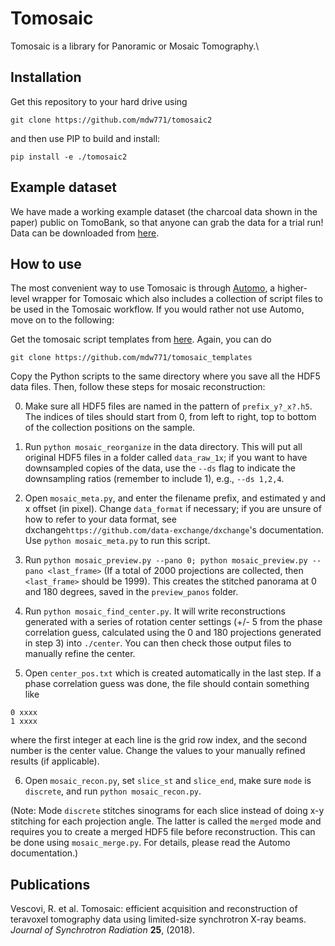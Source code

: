 # Tomosaic

Tomosaic is a library for Panoramic or Mosaic Tomography.\

## Installation
Get this repository to your hard drive using 
```
git clone https://github.com/mdw771/tomosaic2
```
and then use PIP to build and install:
```
pip install -e ./tomosaic2
```

## Example dataset
We have made a working example dataset (the charcoal data shown in the paper) public on TomoBank, so that anyone can grab the data for a trial run! Data can be downloaded from [here](https://tomobank.readthedocs.io/en/latest/source/data/docs.data.tomosaic.html).

## How to use
The most convenient way to use Tomosaic is through [Automo](https://github.com/decarlof/automo), a higher-level wrapper for Tomosaic which also includes a collection of script files to be used in the Tomosaic workflow. If you would rather not use Automo, move on to the following:

Get the tomosaic script templates from [here](https://github.com/mdw771/tomosaic_templates). Again, you can do
```
git clone https://github.com/mdw771/tomosaic_templates
```
Copy the Python scripts to the same directory where you save all the HDF5 data files. Then, follow these steps for mosaic reconstruction:

0. Make sure all HDF5 files are named in the pattern of `prefix_y?_x?.h5`. The indices of tiles should start from 0, from left to right, top to bottom of the collection positions on the sample. 

1. Run `python mosaic_reorganize` in the data directory. This will put all original HDF5 files in a folder called `data_raw_1x`; if you want to have downsampled copies of the data, use the `--ds` flag to indicate the downsampling ratios (remember to include 1), e.g., `--ds 1,2,4`.

2. Open `mosaic_meta.py`, and enter the filename prefix, and estimated y and x offset (in pixel). Change `data_format` if necessary; if you are unsure of how to refer to your data format, see dxchange`https://github.com/data-exchange/dxchange`'s documentation. Use `python mosaic_meta.py` to run this script. 

3. Run `python mosaic_preview.py --pano 0; python mosaic_preview.py --pano <last_frame>` (If a total of 2000 projections are collected, then `<last_frame>` should be 1999). This creates the stitched panorama at 0 and 180 degrees, saved in the `preview_panos` folder. 

4. Run `python mosaic_find_center.py`. It will write reconstructions generated with a series of rotation center settings (+/- 5 from the phase correlation guess, calculated using the 0 and 180 projections generated in step 3) into `./center`. You can then check those output files to manually refine the center. 

5. Open `center_pos.txt` which is created automatically in the last step. If a phase correlation guess was done, the file should contain something like
```
0 xxxx
1 xxxx
```
where the first integer at each line is the grid row index, and the second number is the center value. Change the values to your manually refined results (if applicable). 

6. Open `mosaic_recon.py`, set `slice_st` and `slice_end`, make sure `mode` is `discrete`, and run `python mosaic_recon.py`.

(Note: Mode `discrete` stitches sinograms for each slice instead of doing x-y stitching for each projection angle. The latter is called the `merged` mode and requires you to create a merged HDF5 file before reconstruction. This can be done using `mosaic_merge.py`. For details, please read the Automo documentation.)

## Publications
Vescovi, R. et al. Tomosaic: efficient acquisition and reconstruction of teravoxel tomography data using limited-size synchrotron X-ray beams. *Journal of Synchrotron Radiation* **25**, (2018).
  
